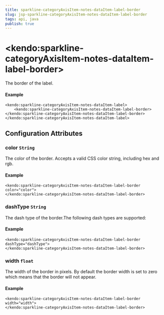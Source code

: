 ```yaml
---
title: sparkline-categoryAxisItem-notes-dataItem-label-border
slug: jsp-sparkline-categoryAxisItem-notes-dataItem-label-border
tags: api, java
publish: true
---
```


# \<kendo:sparkline-categoryAxisItem-notes-dataItem-label-border\>

The border of the label.

#### Example
    <kendo:sparkline-categoryAxisItem-notes-dataItem-label>
        <kendo:sparkline-categoryAxisItem-notes-dataItem-label-border></kendo:sparkline-categoryAxisItem-notes-dataItem-label-border>
    </kendo:sparkline-categoryAxisItem-notes-dataItem-label>

## Configuration Attributes

### color `String`

The color of the border. Accepts a valid CSS color string, including hex and rgb.

#### Example
    <kendo:sparkline-categoryAxisItem-notes-dataItem-label-border color="color">
    </kendo:sparkline-categoryAxisItem-notes-dataItem-label-border>

### dashType `String`

The dash type of the border.The following dash types are supported:

#### Example
    <kendo:sparkline-categoryAxisItem-notes-dataItem-label-border dashType="dashType">
    </kendo:sparkline-categoryAxisItem-notes-dataItem-label-border>

### width `float`

The width of the border in pixels. By default the border width is set to zero which means that the border will not appear.

#### Example
    <kendo:sparkline-categoryAxisItem-notes-dataItem-label-border width="width">
    </kendo:sparkline-categoryAxisItem-notes-dataItem-label-border>

